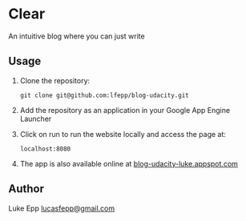# Clear

An intuitive blog where you can just write

## Usage

1. Clone the repository:

    ```
    git clone git@github.com:lfepp/blog-udacity.git
    ```

1. Add the repository as an application in your Google App Engine Launcher

1. Click on run to run the website locally and access the page at:

    ```
    localhost:8080
    ```

1. The app is also available online at [blog-udacity-luke.appspot.com](http://blog-udacity-luke.appspot.com)

## Author

Luke Epp <lucasfepp@gmail.com>
